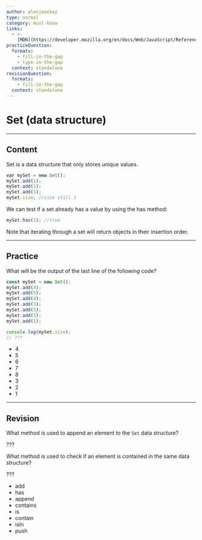 ```yaml
---
author: alexjmackey
type: normal
category: must-know
links:
  - >-
    [MDN](https://developer.mozilla.org/en/docs/Web/JavaScript/Reference/Global_Objects/Set){website}
practiceQuestion:
  formats:
    - fill-in-the-gap
    - type-in-the-gap
  context: standalone
revisionQuestion:
  formats:
    - fill-in-the-gap
  context: standalone
---
```


# Set (data structure)


---

## Content

Set is a data structure that only stores unique values.

```javascript
var mySet = new Set();
mySet.add(1);
mySet.add(1);
mySet.add(1);
mySet.size; //size still 1
```

We can test if a set already has a value by using the has method:

```javascript
mySet.has(1); //true
```

Note that iterating through a set will return objects in their insertion order.


---

## Practice

What will be the output of the last line of the following code?

```javascript
const mySet = new Set();
mySet.add(4);
mySet.add(5);
mySet.add(4);
mySet.add(3);
mySet.add(5);
mySet.add(5);
mySet.add(1);

console.log(mySet.size);
// ???
```

- 4
- 5
- 6
- 7
- 8
- 3
- 2
- 1


---

## Revision

What method is used to append an element to the `Set` data structure?

???

What method is used to check if an element is contained in the same data structure?

???

- add
- has
- append
- contains
- is
- contain
- isIn
- push
 
